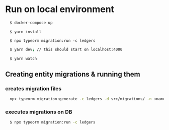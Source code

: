 # Run on local environment

```bash
  $ docker-compose up
```
```
  $ yarn install
```

```
  $ npx typeorm migration:run -c ledgers
```

```bash
  $ yarn dev; // this should start on localhost:4000
```

```bash
  $ yarn watch
```


## Creating entity migrations & running them    
  
### creates migration files
```bash
  npx typeorm migration:generate -c ledgers -d src/migrations/ -n <name> 
```  
  
### executes migrations on DB
```bash
  $ npx typeorm migration:run -c ledgers
```


  